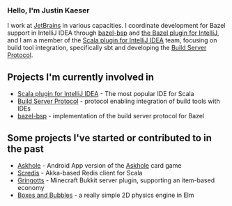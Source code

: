 ### Hello, I'm Justin Kaeser

I work at [JetBrains](https://github.com/JetBrains/) in various capacities. I coordinate development for Bazel support in IntelliJ IDEA through [bazel-bsp](https://github.com/JetBrains/bazel-bsp) and [the Bazel plugin for IntelliJ](https://github.com/bazelbuild/intellij), and I am a member of the [Scala plugin for IntelliJ IDEA](https://github.com/JetBrains/intellij-scala) team, focusing on build tool integration, specifically sbt and developing the [Build Server Protocol](https://build-server-protocol.github.io/).

## Projects I'm currently involved in

* [Scala plugin for IntelliJ IDEA](https://github.com/JetBrains/intellij-scala) - The most popular IDE for Scala
* [Build Server Protocol](https://build-server-protocol.github.io/) - protocol enabling integration of build tools with IDEs
* [bazel-bsp](https://github.com/JetBrains/bazel-bsp) - implementation of the build server protocol for Bazel

## Some projects I've started or contributed to in the past

* [Askhole](https://github.com/jastice/Askhole) - Android App version of the [Askhole](https://www.askhole.io/) card game
* [Scredis](https://github.com/scredis/scredis) - Akka-based Redis client for Scala
* [Gringotts](https://github.com/MinecraftWars/Gringotts) - Minecraft Bukkit server plugin, supporting an item-based economy
* [Boxes and Bubbles](https://github.com/jastice/boxes-and-bubbles) - a really simple 2D physics engine in Elm


<!--

-->
